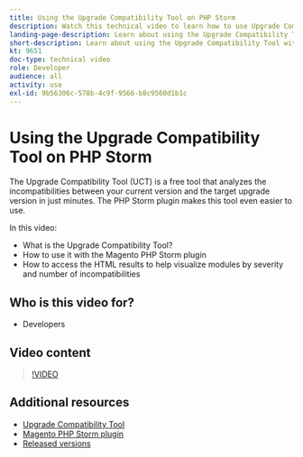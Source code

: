 ```yaml
---
title: Using the Upgrade Compatibility Tool on PHP Storm
description: Watch this technical video to learn how to use Upgrade Compatibility Tool with the PHP Storm plugin.
landing-page-description: Learn about using the Upgrade Compatibility Tool with the PHP Storm plugin that makes it easy to identify and address incompatibilities.
short-description: Learn about using the Upgrade Compatibility Tool with the PHP Storm plugin that makes it easy to identify and address incompatibilities.
kt: 9651
doc-type: technical video
role: Developer
audience: all
activity: use
exl-id: 9b56306c-578b-4c9f-9566-b8c9560d1b1c
---
```

# Using the Upgrade Compatibility Tool on PHP Storm

The Upgrade Compatibility Tool (UCT) is a free tool that analyzes the incompatibilities between your current version and the target upgrade version in just minutes. The PHP Storm plugin makes this tool even easier to use.
 
In this video:

- What is the Upgrade Compatibility Tool?
- How to use it with the Magento PHP Storm plugin
- How to access the HTML results to help visualize modules by severity and number of incompatibilities

## Who is this video for?

- Developers

## Video content

>[!VIDEO](https://video.tv.adobe.com/v/340150?quality=12&learn=on)

## Additional resources

- [Upgrade Compatibility Tool](https://experienceleague.adobe.com/docs/commerce-operations/upgrade-guide/upgrade-compatibility-tool/overview.html)
- [Magento PHP Storm plugin](https://plugins.jetbrains.com/plugin/8024-magento-phpstorm)
- [Released versions](https://experienceleague.adobe.com/docs/commerce-operations/release/versions.html)
